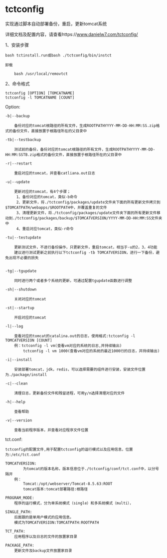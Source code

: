 # tctconfig

实现通过脚本自动部署备份，重启，更新tomcat系统

详细文档及配置内容，请查看https://www.danielw7.com/tctconfig/

1、安装步骤

	bash tctinstall.run或bash ./tctconfig/bin/instct

	卸载

		bash /usr/local/removtct

2、命令格式

	tctconfig [OPTION] [TOMCATNAME]
	tctconfig -l TOMCATNAME [COUNT]

Option:

	-b|--backup
        
		备份对应的tomcat根路径的所有文件，生成ROOTPATHYYYY-MM-DD-HH:MM:SS.zip格式的备份文件，直接放置于根路径所在的父目录中

	-tb|--testbackup
    
		测试前的备份，备份对应的tomcat根路径的所有文件，生成ROOTPATHYYYY-MM-DD-HH:MM:SSTB.zip格式的备份文件，直接放置于根路径所在的父目录中
    
	-r|--restart
    
		重启对应的tomcat，并查看catliana.out日志

	-u|--update

		更新对应的tomcat，有4个步骤；
		 1、备份对应的tomcat，类似-b命令
		 2、更新文件，将./tctconfig/packages/update文件夹下面的所有更新文件拷贝到$TOMCATPATH/webapps/$ROOTPATH中，并覆盖重复的文件
		 3、清理更新文件，将./tctconfig/packages/update文件夹下面的所有更新文件移动到./tctconfig/packages/backup/$TOMCATVERSION/YYYY-MM-DD-HH:MM:SS文件夹中
		 4、重启对应tomcat，类似-r命令

	-tu|--testupdate
    
		更新测试文件，不进行备份操作，只更新文件，重启tomcat，相当于-u的2，3，4功能
		建议进行测试更新之前执行以下tctconfig -tb TOMCATVERSION，进行一下备份，避免出现不必要的损失

	
	-tg|--tgupdate

		同时进行两个或者多个系统的更新，可通过配置tgupdate函数进行调整

	-sh|--shutdown

		关闭对应的tomcat
    
	-st|--startup
    
		开启对应的tomcat

	-l|--log
    
		查看对应的tomcat的catalina.out的日志，使用格式:tctconfig -l TOMCATVERSION [COUNT]
		例：tctconfig -l vm(查看vm对应的系统的日志,并持续输出)
		    tctconfig -l vm 1000(查看vm对应的系统的最近1000行的日志，并持续输出)	

 	-i|--install

		安装部署tomcat，jdk，redis，可以选择需要的组件进行安装，安装文件位置为./package/install
    
	-c|--clean
    
		清理日志，更新备份文件和残留进程，可用y/n选择清理对应的文件

	-h|--help 
    
		查看帮助

	-v|--version

		查看当前程序版本，并查看对应程序文件位置
		
tct.conf:
	
	tctconfig的配置文件,用于配置tctconfig的运行模式以及应用信息，位置为:/etc/tct.conf

	TOMCATVERSION:
        	为tomcat的版本名称，版本信息位于./tctconfig/conf/tct.conf中，以分号隔开
        例：
        	Tomcat:/opt/webserver/Tomcat-8.5.63:ROOT
        	tomcat版本:tomcat部署路径:根路径

	PROGRAM_MODE:
		程序的运行模式，分为单系统模式（single）和多系统模式（multi），
	
	SINGLE_PATH:
		后面跟的是单用户模式的应用信息。
		模式为TOMCATVERSION:TOMCATPATH:ROOTPATH

	TCT_PATH:
		应用程序以及日志的文件的放置家目录
		
	PACKAGE_PATH:
		更新文件及backup文件放置家目录